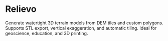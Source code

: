 # Relievo
Generate watertight 3D terrain models from DEM tiles and custom polygons. Supports STL export, vertical exaggeration, and automatic tiling. Ideal for geoscience, education, and 3D printing.
